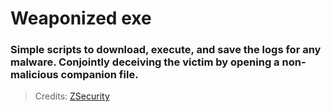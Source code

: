 # Weaponized exe
### Simple scripts to download, execute, and save the logs for any malware. Conjointly deceiving the victim by opening a non-malicious companion file.


> Credits: [ZSecurity](https://www.youtube.com/user/zaidsabeeh)
